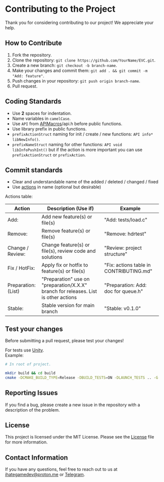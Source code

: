 # Contributing to the Project

Thank you for considering contributing to our project! We appreciate your help.

## How to Contribute

1. Fork the repository.
2. Clone the repository: `git clone https://github.com/YourName/EVC.git`.
3. Create a new branch: `git checkout -b branch-name`.
4. Make your changes and commit them: `git add . && git commit -m "Add: feature"`.
5. Push changes in your repository: `git push origin branch-name`.
6. Pull request.

## Coding Standards

- Use **2** spaces for indentation.
- Name variables in `camelCase`.
- Use `API` from [APIMacros](https://github.com/IHateGameDev/APIMacros)/api.h before public functions.
- Use library prefix in public functions.
- `prefixActionStruct` naming for init / create / new functions: `API info* libNewInfo()`.
- `prefixNameStruct` naming for other functions: `API void libInfoPushInt()` but if the action is more important you can use `prefixActionStruct` or `prefixAction`.

## Commit standards

- Clear and understandable name of the added / deleted / changed / fixed
- Use [actions](#actionsTable) in name (optional but desirable)

<a name="actionsTable">Actions table: </a>

| Action | Description (Use if) | Example |
| ------------------- | ----------------------------------------------------------------------------------- | ------------------- |
| Add:                | Add new feature(s) or file(s)                                                       | "Add: tests/load.c" |
| Remove:             | Remove feature(s) or file(s)				                                        | "Remove: hdrtest"   |
| Change / Review:    | Change feature(s) or file(s), review code and solutions                             | "Review: project structure" |
| Fix / HotFix:       | Apply fix or hotfix to feature(s) or file(s)                                        | "Fix: actions table in CONTRIBUTING.md" |
| Preparation: (List) | "Preparation" use on "preparation/X.X.X" branch for releases. List is other actions | "Preparation: Add: doc for queue.h" |
| Stable:             | Stable version for main branch                                                      | "Stable: v0.1.0" |

## Test your changes

Before submitting a pull request, please test your changes!

For tests use [Unity](https://www.throwtheswitch.org/unity).<br>
Example:
```bash
# In root of project.

mkdir build && cd build
cmake -DCMAKE_BUILD_TYPE=Release -DBUILD_TESTS=ON -DLAUNCH_TESTS .. -G Ninja
```

## Reporting Issues

If you find a bug, please create a new issue in the repository with a description of the problem.

## License

This project is licensed under the MIT License. Please see the [License](../License) file for more information.

## Contact Information

If you have any questions, feel free to reach out to us at <ihategamedev@proton.me> or [Telegram](https://t.me/IHateGameDev).
